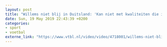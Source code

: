 ```yaml
---
layout: post
title: "Willems niet blij in Duitsland: 'Kan niet met kwaliteiten die ik heb'"
date: Sun, 19 May 2019 22:43:39 +0200
categories: 
- sport 
- voetbal 
externe_link: "https://www.vtbl.nl/video/video/4718001/willems-niet-blij-duitsland-kan-niet-met-kwaliteiten-die-ik-heb"
---
```



